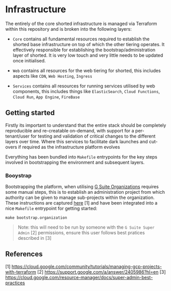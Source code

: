 # Infrastructure

The entirely of the core shorted infrastructure is managed via Terraform within this repository and is broken into the following layers:

- `Core` contains all fundamental resources required to establish the shorted base infrastructure on top of which the other tiering operates. It effectively responsible for establishing the bootstrap/administration layer of shorted. It is very low touch and very little needs to be updated once initialised.

- `Web` contains all resources for the web tiering for shorted, this includes aspects like `CDN`, `Web Hosting`, `Ingress`

- `Services` contains all resources for running services utilised by web components, this includes things like `ElasticSearch`, `Cloud Functions`, `Cloud Run`, `App Engine`, `FireBase`

## Getting started

Firstly its important to understand that the entire stack should be completely reproducible and re-creatable on-demand, with support for a per-tenant/user for testing and validation of critical changes to the different layers over time. Where this services to facilitate dark launches and cut-overs if required as the infrastructure platform evolves

Everything has been bundled into `Makefile` entrypoints for the key steps involved in bootstrapping the environment and subsequent layers.

### Booystrap

Bootstrapping the platform, when utilising [G Suite Organizations]() requires some manual steps, this is to establish an administration project from which authority can be given to manage sub-projects within the organization. These instructions are captured [here](https://cloud.google.com/community/tutorials/managing-gcp-projects-with-terraform) [1] and have been integrated into a nice `Makefile` entrypoint for getting started:

```
make bootstrap.organization
```

> Note: this will need to be run by someone with the `G Suite Super Admin` [2] permissions, ensure this user follows best pratices described in [3]




## References

[1] https://cloud.google.com/community/tutorials/managing-gcp-projects-with-terraform
[2] https://support.google.com/a/answer/2405986?hl=en
[3] https://cloud.google.com/resource-manager/docs/super-admin-best-practices